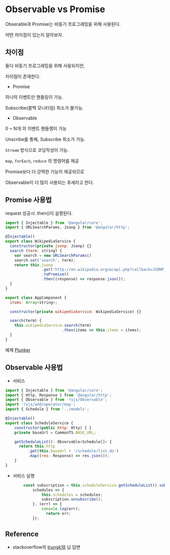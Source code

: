 # Observable vs Promise

Obserable과 Promise는 비동기 프로그래밍을 위해 사용된다.

어떤 차이점이 있는지 알아보자.



## 차이점

둘다 비동기 프로그래밍을 위해 사용되지만,

차이점이 존재한다.



- Promise

하나의 이벤트만 핸들링이 가능.

Subscribe(콜백 모니터링) 취소가 불가능.



- Observable

0 ~ N개 의 이벤트 핸들랭이 가능

Unscribe를 통해, Subscribe 취소가 가능.

`Stream` 방식으로 코딩작성이 가능.

`map`, `forEach`, `reduce` 의 명령어를 제공



Promise보다 더 강력한 기능이 제공되므로

Observable이 더 많이 사용되는 추세라고 한다.



## Promise 사용법

request 성공시 .then()이 실행된다.

```javascript
import { Injectable } from '@angular/core';
import { URLSearchParams, Jsonp } from '@angular/http';

@Injectable()
export class WikipediaService {
  constructor(private jsonp: Jsonp) {}
  search (term: string) {
    var search = new URLSearchParams()
    search.set('search', term);
    return this.jsonp
                .get('http://en.wikipedia.org/w/api.php?callback=JSONP_CALLBACK', { search })
                .toPromise()
                .then((response) => response.json());
  }
}
```

````javascript
export class AppComponent {
  items: Array<string>;

  constructor(private wikipediaService: WikipediaService) {}

  search(term) {
    this.wikipediaService.search(term)
                         .then(items => this.items = items);
  }
}
````

예제 [Plunker](http://plnkr.co/edit/8ap1Lm?p=preview)



## Observable 사용법

- 서비스

```javascript
import { Injectable } from '@angular/core';
import { Http, Response } from '@angular/http';
import { Observable } from 'rxjs/Observable';
import 'rxjs/add/operator/map';
import { Schedule } from '../models';

@Injectable()
export class ScheduleService {
	constructor(public http: Http) { }
	private baseUrl = CommonTS.BASE_URL;

	getScheduleList(): Observable<Schedule[]> {
      return this.http
          .get(this.baseUrl + '/schedule/list.do')
          .map((res: Response) => res.json());
	}
}
```

- 서비스 실행

````javascript
        const subscription = this.scheduleService.getScheduleList().subscribe(
            schedules => {
                this.schedules = schedules;
                subscription.unsubscribe();
            }, (err) => {
                console.log(err);
                  return err;
            });
````




## Reference

* stackoverflow의 [trungk18](http://stackoverflow.com/users/3375906/trungk18) 님 답변





